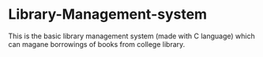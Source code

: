# Library-Management-system
This is the basic library management system (made with C language) which can magane borrowings of books from college library. 

